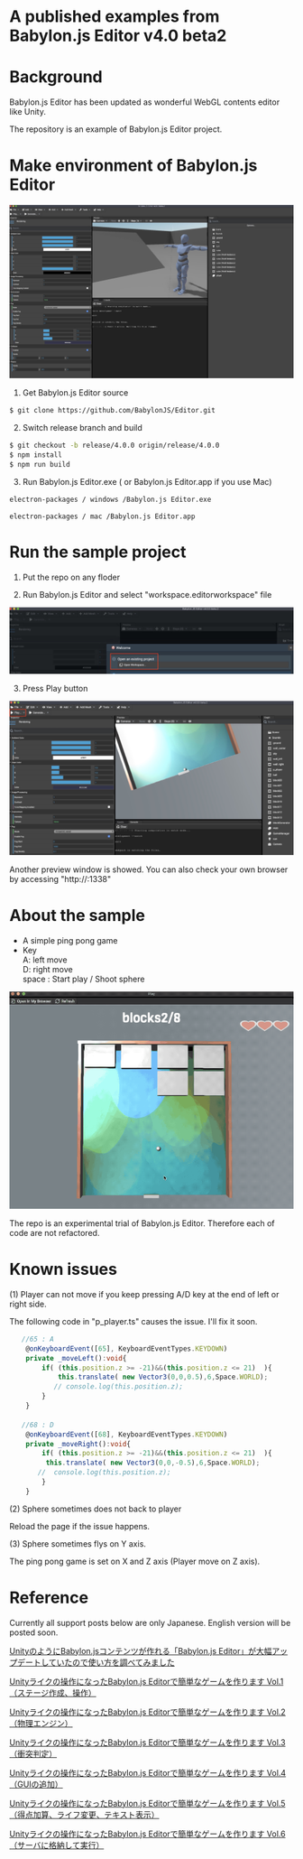 # A published examples from Babylon.js Editor v4.0 beta2

# Background

Babylon.js Editor has been updated as wonderful WebGL contents editor like Unity.  

The repository is an example of Babylon.js Editor project. 

# Make environment of Babylon.js Editor

![overview](./forReadme/BJSEditor_main_screen.jpg)

1. Get Babylon.js Editor source  

```bash
$ git clone https://github.com/BabylonJS/Editor.git
```

2. Switch release branch and build

```bash
$ git checkout -b release/4.0.0 origin/release/4.0.0
$ npm install
$ npm run build
```

3. Run Babylon.js Editor.exe ( or Babylon.js Editor.app if you use Mac)  

```
electron-packages / windows /Babylon.js Editor.exe 
```

```
electron-packages / mac /Babylon.js Editor.app
```

# Run the sample project

1. Put the repo on any floder

2. Run Babylon.js Editor and select "workspace.editorworkspace" file  

![](./forReadme/select_existing_workspace.jpg)

3. Press Play button  

![](./forReadme/playbutton_on_babylonjseditor.jpg)

Another preview window is showed. You can also check your own browser by accessing "http://<IP address>:1338"

# About the sample

- A simple ping pong game  
- Key  
  A: left move  
  D: right move    
  space : Start play / Shoot sphere    

![](./forReadme/game_scene.gif)  

The repo is an experimental trial of Babylon.js Editor.  Therefore each of code are not refactored.

# Known issues

(1) Player can not move if you keep pressing A/D key at the end of left or right side.  

The following code in "p_player.ts" causes the issue. I'll fix it soon.

```ts
   //65 : A
    @onKeyboardEvent([65], KeyboardEventTypes.KEYDOWN)
    private _moveLeft():void{
        if( (this.position.z >= -21)&&(this.position.z <= 21)  ){
            this.translate( new Vector3(0,0,0.5),6,Space.WORLD);
           // console.log(this.position.z);
        }
    }

   //68 : D
    @onKeyboardEvent([68], KeyboardEventTypes.KEYDOWN)
    private _moveRight():void{
        if( (this.position.z >= -21)&&(this.position.z <= 21)  ){
         this.translate( new Vector3(0,0,-0.5),6,Space.WORLD);
       //  console.log(this.position.z);
        }
    }
```

(2) Sphere sometimes does not back to player   

Reload the page if the issue happens.   

(3) Sphere sometimes flys on Y axis.  

The ping pong game is set on X and Z axis (Player move on Z axis).   

# Reference

Currently all support posts below are only Japanese. English version will be posted soon.  

[UnityのようにBabylon.jsコンテンツが作れる「Babylon.js Editor」が大幅アップデートしていたので使い方を調べてみました](https://www.crossroad-tech.com/entry/babylonjs-editor-4beta2-review)  

[Unityライクの操作になったBabylon.js Editorで簡単なゲームを作ります Vol.1（ステージ作成、操作）](https://www.crossroad-tech.com/entry/babylonjs-editor-4beta2-make-game1)  

[Unityライクの操作になったBabylon.js Editorで簡単なゲームを作ります Vol.2（物理エンジン）](https://www.crossroad-tech.com/entry/babylonjs-editor-4beta2-make-game2)  

[Unityライクの操作になったBabylon.js Editorで簡単なゲームを作ります Vol.3（衝突判定）](https://www.crossroad-tech.com/entry/babylonjs-editor-4beta2-make-game3)  

[Unityライクの操作になったBabylon.js Editorで簡単なゲームを作ります Vol.4（GUIの追加）](https://www.crossroad-tech.com/entry/babylonjs-editor-4beta2-make-game4)  

[Unityライクの操作になったBabylon.js Editorで簡単なゲームを作ります Vol.5（得点加算、ライフ変更、テキスト表示）](https://www.crossroad-tech.com/entry/babylonjs-editor-4beta2-make-game5)  

[Unityライクの操作になったBabylon.js Editorで簡単なゲームを作ります Vol.6（サーバに格納して実行）](https://www.crossroad-tech.com/entry/babylonjs-editor-4beta2-make-game6)  